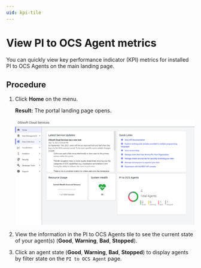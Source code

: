 ```yaml
---
uid: kpi-tile
---
```


# View PI to OCS Agent metrics

You can quickly view key performance indicator (KPI) metrics for installed PI to OCS Agents on the main landing page.

## Procedure

1. Click **Home** on the menu. 

   **Result:** The portal landing page opens.

   ![](../../images/kpi-tile.png)

1. View the information in the PI to OCS Agents tile to see the current state of your agent(s) (**Good**, **Warning**, **Bad**, **Stopped**).

1. Click an agent state (**Good**, **Warning**, **Bad**, **Stopped**) to display agents by filter state on the `PI to OCS Agent` page.
  